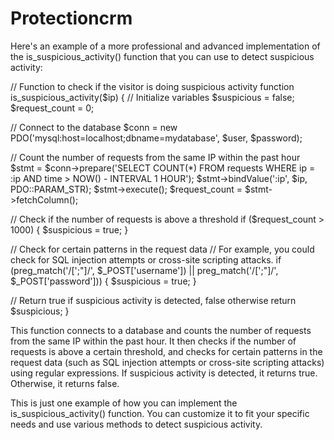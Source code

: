 # Protectioncrm

Here's an example of a more professional and advanced implementation of the is_suspicious_activity() function that you can use to detect suspicious activity:

// Function to check if the visitor is doing suspicious activity
function is_suspicious_activity($ip) {
  // Initialize variables
  $suspicious = false;
  $request_count = 0;

  // Connect to the database
  $conn = new PDO('mysql:host=localhost;dbname=mydatabase', $user, $password);

  // Count the number of requests from the same IP within the past hour
  $stmt = $conn->prepare('SELECT COUNT(*) FROM requests WHERE ip = :ip AND time > NOW() - INTERVAL 1 HOUR');
  $stmt->bindValue(':ip', $ip, PDO::PARAM_STR);
  $stmt->execute();
  $request_count = $stmt->fetchColumn();

  // Check if the number of requests is above a threshold
  if ($request_count > 1000) {
    $suspicious = true;
  }

  // Check for certain patterns in the request data
  // For example, you could check for SQL injection attempts or cross-site scripting attacks.
  if (preg_match('/[\';"]/', $_POST['username']) || preg_match('/[\';"]/', $_POST['password'])) {
    $suspicious = true;
  }

  // Return true if suspicious activity is detected, false otherwise
  return $suspicious;
}

This function connects to a database and counts the number of requests from the same IP within the past hour. It then checks if the number of requests is above a certain threshold, and checks for certain patterns in the request data (such as SQL injection attempts or cross-site scripting attacks) using regular expressions. If suspicious activity is detected, it returns true. Otherwise, it returns false.

This is just one example of how you can implement the is_suspicious_activity() function. You can customize it to fit your specific needs and use various methods to detect suspicious activity.
